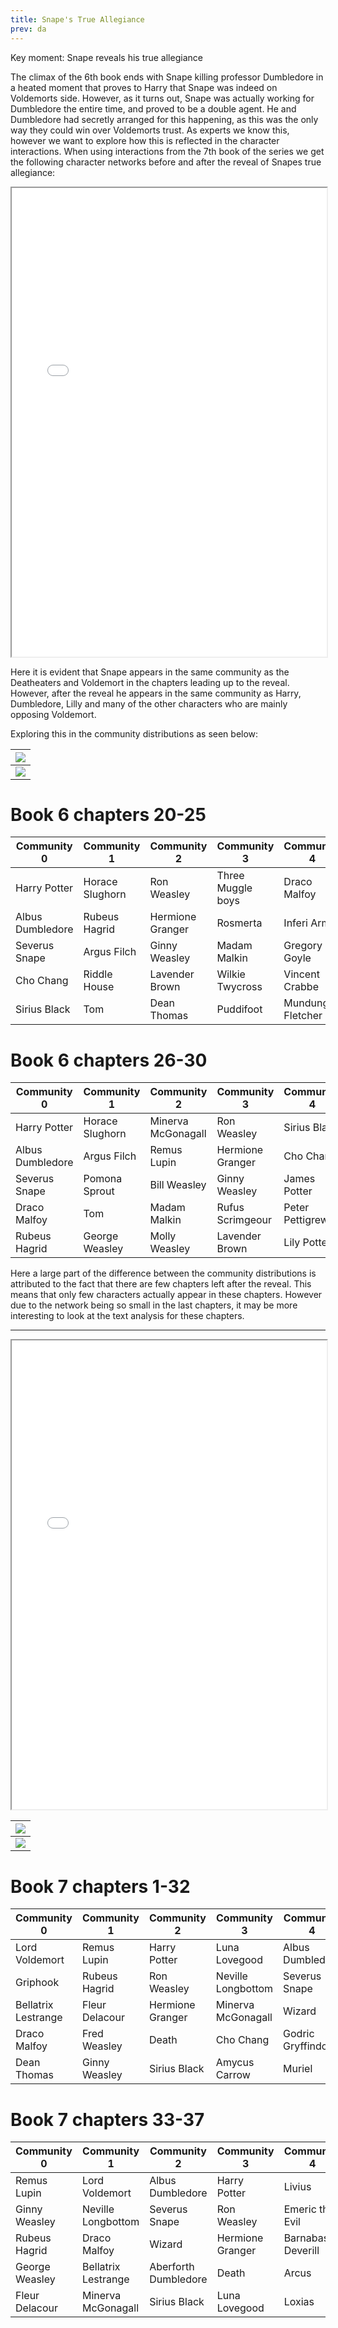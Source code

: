 ```yaml
---
title: Snape's True Allegiance
prev: da
---
```

Key moment: Snape reveals his true allegiance

The climax of the 6th book ends with Snape killing professor Dumbledore in a heated moment that proves to Harry that Snape was indeed on Voldemorts side. However, as it turns out, Snape was actually working for Dumbledore the entire time, and proved to be a double agent. He and Dumbledore had secretly arranged for this happening, as this was the only way they could win over Voldemorts trust. As experts we know this, however we want to explore how this is reflected in the character interactions. When using interactions from the 7th book of the series we get the following character networks before and after the reveal of Snapes true allegiance:

<iframe
  src="/images/Snape6/Networks.html"
  style="width:100%; height:750px;"
></iframe>

Here it is evident that Snape appears in the same community as the Deatheaters and Voldemort in the chapters leading up to the reveal. However, after the reveal he appears in the same community as Harry, Dumbledore, Lilly and many of the other characters who are mainly opposing Voldemort.

Exploring this in the community distributions as seen below:

|![](/images/Snape6/CommunityDist.png)|
:-----------------------------------:|
|![](/images/Snape6/CommunityMatrix.png)|

# Book 6 chapters 20-25
| Community 0           | Community 1          | Community 2           | Community 3            | Community 4                       |
|-----------------------|----------------------|-----------------------|------------------------|-----------------------------------|
| Harry Potter          | Horace Slughorn      | Ron Weasley           | Three Muggle boys      | Draco Malfoy                      |
| Albus Dumbledore      | Rubeus Hagrid        | Hermione Granger      | Rosmerta               | Inferi Army     |
| Severus Snape         | Argus Filch          | Ginny Weasley         | Madam Malkin           | Gregory Goyle                     |
| Cho Chang             | Riddle House         | Lavender Brown        | Wilkie Twycross        | Vincent Crabbe                    |
| Sirius Black          | Tom                  | Dean Thomas           | Puddifoot              | Mundungus Fletcher                |

# Book 6 chapters 26-30
| Community 0           | Community 1         | Community 2           | Community 3            | Community 4          |
|-----------------------|---------------------|-----------------------|------------------------|----------------------|
| Harry Potter          | Horace Slughorn     | Minerva McGonagall    | Ron Weasley            | Sirius Black         |
| Albus Dumbledore      | Argus Filch         | Remus Lupin           | Hermione Granger        | Cho Chang            |
| Severus Snape         | Pomona Sprout       | Bill Weasley          | Ginny Weasley          | James Potter         |
| Draco Malfoy          | Tom                 | Madam Malkin          | Rufus Scrimgeour       | Peter Pettigrew      |
| Rubeus Hagrid         | George Weasley      | Molly Weasley         | Lavender Brown         | Lily Potter          |

Here a large part of the difference between the community distributions is attributed to the fact that there are few chapters left after the reveal. This means that only few characters actually appear in these chapters. However due to the network being so small in the last chapters, it may be more interesting to look at the text analysis for these chapters.

<hr class="border-b-2 border-gray-400 mt-8 mx-4">

<iframe
  src="/images/Snape7/Networks.html"
  style="width:100%; height:750px;"
></iframe>


|![](/images/Snape7/CommunityDist.png)|
:-----------------------------------:|
|![](/images/Snape7/CommunityMatrix.png)|


# Book 7 chapters 1-32
| Community 0           | Community 1          | Community 2           | Community 3            | Community 4            | Community 5            | Community 6            |
|-----------------------|----------------------|-----------------------|------------------------|------------------------|------------------------|------------------------|
| Lord Voldemort        | Remus Lupin          | Harry Potter          | Luna Lovegood          | Albus Dumbledore       | Vernon Dursley         | Livius                 |
| Griphook               | Rubeus Hagrid        | Ron Weasley           | Neville Longbottom     | Severus Snape          | Petunia Dursley        | Emeric the Evil        |
| Bellatrix Lestrange    | Fleur Delacour       | Hermione Granger      | Minerva McGonagall     | Wizard   | Dudley Dursley         | Barnabas Deverill      |
| Draco Malfoy           | Fred Weasley         | Death                 | Cho Chang              | Godric Gryffindor      | Hedwig                 | Arcus                  |
| Dean Thomas            | Ginny Weasley        | Sirius Black          | Amycus Carrow          | Muriel                 | Barny Weasley          | Loxias                 |

# Book 7 chapters 33-37
| Community 0              | Community 1                 | Community 2                               | Community 3                   | Community 4         | Community 5            |
|--------------------------|-----------------------------|-------------------------------------------|-------------------------------|---------------------|------------------------|
| Remus Lupin              | Lord Voldemort              | Albus Dumbledore                          | Harry Potter                  | Livius              | Vernon Dursley         |
| Ginny Weasley            | Neville Longbottom           | Severus Snape                             | Ron Weasley                    | Emeric the Evil     | Petunia Dursley        |
| Rubeus Hagrid            | Draco Malfoy                 | Wizard   | Hermione Granger               | Barnabas Deverill    | Dudley Dursley         |
| George Weasley           | Bellatrix Lestrange           | Aberforth Dumbledore                      | Death                          | Arcus               | Hedwig                 |
| Fleur Delacour           | Minerva McGonagall           | Sirius Black                              | Luna Lovegood                  | Loxias              | Barny Weasley          |
